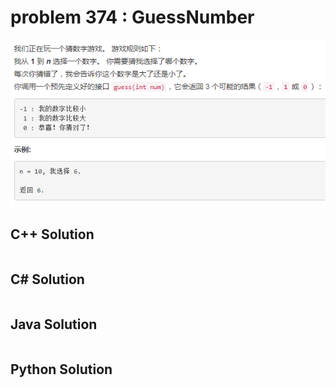 
# problem 374 : GuessNumber

<img src="https://github.com/Peefy/PeefyLeetCode/blob/master/doc/301-400/374.GuessNumber/problem.png"/>

## C++ Solution

```c++


```

## C# Solution

```csharp


```

## Java Solution

```java


```

## Python Solution

```python



```





